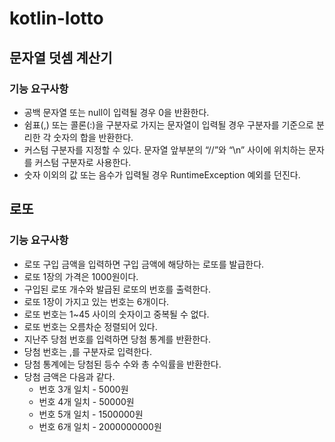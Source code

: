 # kotlin-lotto
## 문자열 덧셈 계산기
### 기능 요구사항
- 공백 문자열 또는 null이 입력될 경우 0을 반환한다.
- 쉼표(,) 또는 콜론(:)을 구분자로 가지는 문자열이 입력될 경우 구분자를 기준으로 분리한 각 숫자의 합을 반환한다.
- 커스텀 구분자를 지정할 수 있다. 문자열 앞부분의 “//”와 “\n” 사이에 위치하는 문자를 커스텀 구분자로 사용한다.
- 숫자 이외의 값 또는 음수가 입력될 경우 RuntimeException 예외를 던진다.

## 로또
### 기능 요구사항
- 로또 구입 금액을 입력하면 구입 금액에 해당하는 로또를 발급한다.
- 로또 1장의 가격은 1000원이다.
- 구입된 로또 개수와 발급된 로또의 번호를 출력한다.
- 로또 1장이 가지고 있는 번호는 6개이다.
- 로또 번호는 1~45 사이의 숫자이고 중복될 수 없다.
- 로또 번호는 오름차순 정렬되어 있다.
- 지난주 당첨 번호를 입력하면 당첨 통계를 반환한다. 
- 당첨 번호는 ,를 구분자로 입력한다.
- 당첨 통계에는 당첨된 등수 수와 총 수익률을 반환한다.
- 당첨 금액은 다음과 같다.
  - 번호 3개 일치 - 5000원
  - 번호 4개 일치 - 50000원
  - 번호 5개 일치 - 1500000원
  - 번호 6개 일치 - 2000000000원
